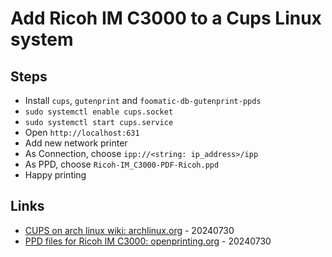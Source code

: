 # Add Ricoh IM C3000 to a Cups Linux system

## Steps

* Install `cups`, `gutenprint` and `foomatic-db-gutenprint-ppds`
* `sudo systemctl enable cups.socket`
* `sudo systemctl start cups.service`
* Open `http://localhost:631`
* Add new network printer
* As Connection, choose `ipp://<string: ip_address>/ipp`
* As PPD, choose `Ricoh-IM_C3000-PDF-Ricoh.ppd`
* Happy printing

## Links

* [CUPS on arch linux wiki: archlinux.org](https://wiki.archlinux.org/title/CUPS) - 20240730
* [PPD files for Ricoh IM C3000: openprinting.org](https://www.openprinting.org/printer/Ricoh/Ricoh-IM_C3000) - 20240730
